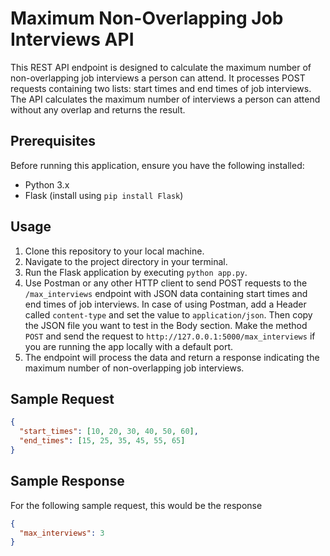 # Maximum Non-Overlapping Job Interviews API

This REST API endpoint is designed to calculate the maximum number of non-overlapping job interviews a person can attend. It processes POST requests containing two lists: start times and end times of job interviews. The API calculates the maximum number of interviews a person can attend without any overlap and returns the result.

## Prerequisites

Before running this application, ensure you have the following installed:

- Python 3.x
- Flask (install using `pip install Flask`)

## Usage

1. Clone this repository to your local machine.
2. Navigate to the project directory in your terminal.
3. Run the Flask application by executing `python app.py`.
4. Use Postman or any other HTTP client to send POST requests to the `/max_interviews` endpoint with JSON data containing start times and end times of job interviews. In case of using Postman, add a Header called `content-type` and set the value to `application/json`. Then copy the JSON file you want to test in the Body section. Make the method `POST` and send the request to `http://127.0.0.1:5000/max_interviews` if you are running the app locally with a default port.
5. The endpoint will process the data and return a response indicating the maximum number of non-overlapping job interviews.

## Sample Request

```json
{
  "start_times": [10, 20, 30, 40, 50, 60],
  "end_times": [15, 25, 35, 45, 55, 65]
}
```

## Sample Response

For the following sample request, this would be the response

```json
{
  "max_interviews": 3
}
```

